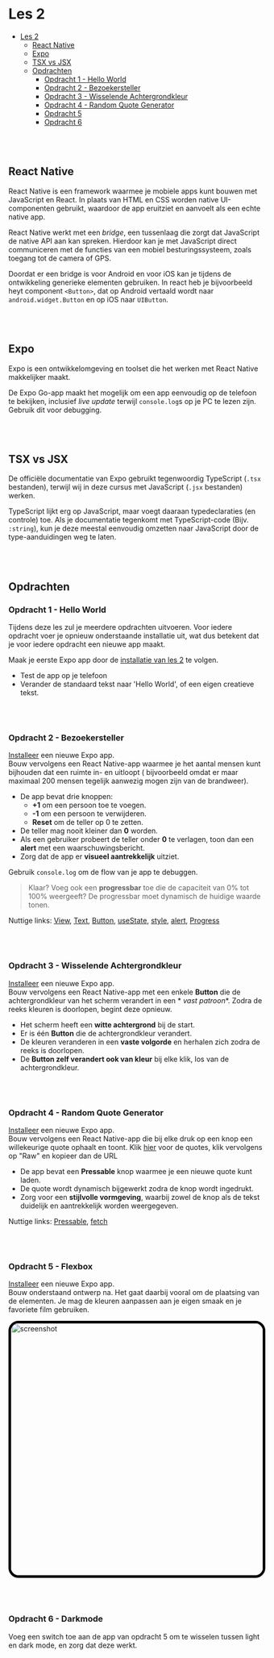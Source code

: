 # Les 2

<!--
// TODO: native wind
-->

- [Les 2](#les-2)
    - [React Native](#react-native)
    - [Expo](#expo)
    - [TSX vs JSX](#tsx-vs-jsx)
    - [Opdrachten](#opdrachten)
        - [Opdracht 1 - Hello World](#opdracht-1---hello-world)
        - [Opdracht 2 - Bezoekersteller](#opdracht-2---bezoekersteller)
        - [Opdracht 3 - Wisselende Achtergrondkleur](#opdracht-3---wisselende-achtergrondkleur)
        - [Opdracht 4 - Random Quote Generator](#opdracht-4---random-quote-generator)
        - [Opdracht 5](#opdracht-5)
        - [Opdracht 6](#opdracht-6)

<br><br>

## React Native

React Native is een framework waarmee je mobiele apps kunt bouwen met JavaScript en React.
In plaats van HTML en CSS worden native UI-componenten gebruikt, waardoor de app eruitziet en aanvoelt
als een echte native app.

React Native werkt met een _bridge_, een tussenlaag die zorgt dat JavaScript de native API aan kan spreken.
Hierdoor kan je met JavaScript direct communiceren met de functies van een mobiel besturingssysteem, zoals toegang
tot de camera of GPS.

Doordat er een bridge is voor Android en voor iOS kan je tijdens de ontwikkeling generieke elementen gebruiken.
In react heb je bijvoorbeeld heyt component `<Button>`, dat op Android vertaald wordt naar `android.widget.Button` en
op iOS naar `UIButton`.

<br><br>

## Expo

Expo is een ontwikkelomgeving en toolset die het werken met React Native makkelijker maakt.

De Expo Go-app maakt het mogelijk om een app eenvoudig op de telefoon te bekijken, inclusief _live update_
terwijl `console.log`s op je PC te lezen zijn. Gebruik dit voor debugging.

<br><br>

## TSX vs JSX

De officiële documentatie van Expo gebruikt tegenwoordig TypeScript (`.tsx` bestanden), terwijl wij in deze
cursus met JavaScript (`.jsx` bestanden) werken.

TypeScript lijkt erg op JavaScript, maar voegt daaraan typedeclaraties (en controle) toe.
Als je documentatie tegenkomt met TypeScript-code (Bijv. `:string`), kun je deze meestal eenvoudig omzetten naar
JavaScript door de type-aanduidingen weg te laten.

<br><br>

## Opdrachten

### Opdracht 1 - Hello World

Tijdens deze les zul je meerdere opdrachten uitvoeren. Voor iedere opdracht voer je opnieuw onderstaande installatie
uit,
wat dus betekent dat je voor iedere opdracht een nieuwe app maakt.

Maak je eerste Expo app door de [installatie van les 2](../guides/installatie.md) te volgen.

- Test de app op je telefoon
- Verander de standaard tekst naar 'Hello World', of een eigen creatieve tekst.

<br><br>

### Opdracht 2 - Bezoekersteller

[Installeer](../guides/installatie.md) een nieuwe Expo app.
<br>
Bouw vervolgens een React Native-app waarmee je het aantal mensen kunt bijhouden dat een ruimte in- en uitloopt (
bijvoorbeeld omdat er maar
maximaal 200 mensen tegelijk aanwezig mogen zijn van de brandweer).

- De app bevat drie knoppen:
    - **+1** om een persoon toe te voegen.
    - **-1** om een persoon te verwijderen.
    - **Reset** om de teller op 0 te zetten.
- De teller mag nooit kleiner dan **0** worden.
- Als een gebruiker probeert de teller onder **0** te verlagen, toon dan een **alert** met een waarschuwingsbericht.
- Zorg dat de app er **visueel aantrekkelijk** uitziet.

Gebruik `console.log` om de flow van je app te debuggen.

> Klaar? Voeg ook een **progressbar** toe die de capaciteit van 0% tot 100% weergeeft? De progressbar moet dynamisch de
> huidige waarde tonen.

Nuttige
links: [View](https://reactnative.dev/docs/view), [Text](https://reactnative.dev/docs/text), [Button](https://reactnative.dev/docs/button),
[useState](https://react.dev/reference/react/useState), [style](https://reactnative.dev/docs/style),
[alert](https://reactnative.dev/docs/alert), [Progress](https://www.npmjs.com/package/react-native-progress)

<br><br>

### Opdracht 3 - Wisselende Achtergrondkleur

[Installeer](../guides/installatie.md) een nieuwe Expo app.
<br>
Bouw vervolgens een React Native-app met een enkele **Button** die de achtergrondkleur van het scherm verandert in een *
*vast patroon**. Zodra de reeks kleuren is doorlopen, begint deze opnieuw.

- Het scherm heeft een **witte achtergrond** bij de start.
- Er is één **Button** die de achtergrondkleur verandert.
- De kleuren veranderen in een **vaste volgorde** en herhalen zich zodra de reeks is doorlopen.
- De **Button zelf verandert ook van kleur** bij elke klik, los van de achtergrondkleur.

<br><br>

### Opdracht 4 - Random Quote Generator

[Installeer](../guides/installatie.md) een nieuwe Expo app.
<br>
Bouw vervolgens een React Native-app die bij elke druk op een knop een willekeurige quote ophaalt en toont.
Klik [hier](../assets/quotes.json) voor de quotes, klik vervolgens op "Raw" en kopieer dan de URL

- De app bevat een **Pressable** knop waarmee je een nieuwe quote kunt laden.
- De quote wordt dynamisch bijgewerkt zodra de knop wordt ingedrukt.
- Zorg voor een **stijlvolle vormgeving**, waarbij zowel de knop als de tekst duidelijk en aantrekkelijk worden
  weergegeven.

Nuttige links: [Pressable](https://reactnative.dev/docs/pressable),
[fetch](https://developer.mozilla.org/en-US/docs/Web/API/Fetch_API)

<br><br>

### Opdracht 5 - Flexbox

[Installeer](../guides/installatie.md) een nieuwe Expo app.
<br>
Bouw onderstaand ontwerp na. Het gaat daarbij vooral om de plaatsing van de elementen. Je mag de kleuren aanpassen aan
je eigen smaak en je favoriete film gebruiken.

<img src="../assets/screenshot2_5.png" width="500" alt="screenshot" style="border:5px solid black; border-radius: 20px"/>

<br><br>

### Opdracht 6 - Darkmode

Voeg een switch toe aan de app van opdracht 5 om te wisselen tussen light en dark mode, en zorg dat deze werkt.
